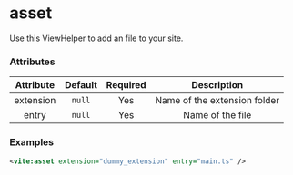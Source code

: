 # asset

Use this ViewHelper to add an file to your site.

### Attributes

| Attribute | Default | Required | Description |
|:---------:|:-------:|:--------:|:-----------:|
| extension | `null` | Yes | Name of the extension folder |
| entry | `null` | Yes | Name of the file |

### Examples

```xml
<vite:asset extension="dummy_extension" entry="main.ts" />
```